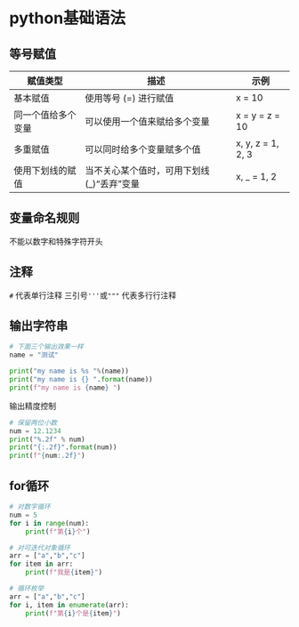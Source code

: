 # python基础语法

## 等号赋值

|  赋值类型   |  描述   |  示例  |
|----|----|----|
| 基本赋值   | 使用等号 (=) 进行赋值   | x = 10   |
|  同一个值给多个变量  |  可以使用一个值来赋给多个变量  |  x = y = z = 10  |
|  多重赋值  |  可以同时给多个变量赋多个值  |  x, y, z = 1, 2, 3  |
|  使用下划线的赋值 | 当不关心某个值时，可用下划线 (\_)“丢弃”变量   |  x, _ = 1, 2    |

## 变量命名规则

不能以数字和特殊字符开头

## 注释

`#` 代表单行注释
三引号`'''`或`"""` 代表多行行注释

## 输出字符串

```python
# 下面三个输出效果一样
name = "测试"

print("my name is %s "%(name))
print("my name is {} ".format(name))
print(f"my name is {name} ")
```

输出精度控制

```python
# 保留两位小数
num = 12.1234
print("%.2f" % num)
print("{:.2f}".format(num))
print(f"{num:.2f}")
```

## for循环

```python
# 对数字循环
num = 5
for i in range(num):
    print(f"第{i}个")
```

```python
# 对可迭代对象循环
arr = ["a","b","c"]
for item in arr:
    print(f"我是{item}")
```

```python
# 循环枚举
arr = ["a","b","c"]
for i, item in enumerate(arr):
    print(f"第{i}个是{item}")
```
